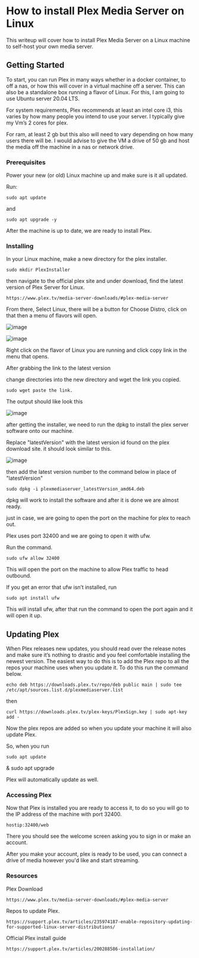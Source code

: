 # How to install Plex Media Server on Linux

This writeup will cover how to install Plex Media Server on a Linux machine to self-host your own media server.

## Getting Started

To start, you can run Plex in many ways whether in a docker container, to off a nas, or how this will cover in a virtual machine off a server. This can also be a standalone box running a flavor of Linux. For this, I am going to use Ubuntu server 20.04 LTS.

For system requirements, Plex recommends at least an intel core i3, this varies by how many people you intend to use your server. I typically give my Vm’s 2 cores for plex.

For ram, at least 2 gb but this also will need to vary depending on how many users there will be.
I would advise to give the VM a drive of 50 gb and host the media off the machine in a nas or network drive.


### Prerequisites

Power your new (or old) Linux machine up and make sure is it all updated.

Run:

    sudo apt update

and

    sudo apt upgrade -y

After the machine is up to date, we are ready to install Plex.

### Installing

In your Linux machine, make a new directory for the plex installer.

    sudo mkdir PlexInstaller

then navigate to the official plex site and under download, find the latest version of Plex Server for Linux.

    https://www.plex.tv/media-server-downloads/#plex-media-server

From there, Select Linux, there will be a button for Choose Distro, click on that then a menu of flavors will open.

![image](https://user-images.githubusercontent.com/63487881/214430325-499dd4a0-6bcd-4e70-b1d1-c7ea1330c7b4.png)

![image](https://user-images.githubusercontent.com/63487881/214430380-6747df8c-798c-4b11-a119-9ce6f3a90caf.png)

Right click on the flavor of Linux you are running and click copy link in the menu that opens.


After grabbing the link to the latest version

change directories into the new directory and wget the link you copied.

    sudo wget paste the link.
 
 The output should like look this
 
 ![image](https://user-images.githubusercontent.com/63487881/214473479-6dfd956f-b654-4662-8af6-f7d548823680.png)

after getting the installer, we need to run the dpkg to install the plex server software onto our machine.

Replace "latestVersion" with the latest version id found on the plex download site. it should look similar to this.

![image](https://user-images.githubusercontent.com/63487881/214602507-e59eb931-f35a-435e-bbeb-11e2e512303b.png)

then add the latest version number to the command below in place of "latestVersion"

    sudo dpkg -i plexmediaserver_latestVersion_amd64.deb

dpkg will work to install the software and after it is done we are almost ready.

just in case, we are going to open the port on the machine for plex to reach out.

Plex uses port 32400 and we are going to open it with ufw.

Run the command.

    sudo ufw allow 32400
   
This will open the port on the machine to allow Plex traffic to head outbound.

If you get an error that ufw isn’t installed, run

    sudo apt install ufw

This will install ufw, after that run the command to open the port again and it will open it up.

## Updating Plex

When Plex releases new updates, you should read over the release notes and make sure it’s nothing to drastic and you feel comfortable installing the newest version. The easiest way to do this is to add the Plex repo to all the repos your machine uses when you update it. To do this run the command below.

    echo deb https://downloads.plex.tv/repo/deb public main | sudo tee /etc/apt/sources.list.d/plexmediaserver.list

then

    curl https://downloads.plex.tv/plex-keys/PlexSign.key | sudo apt-key add -

Now the plex repos are added so when you update your machine it will also update Plex.

So, when you run 

    sudo apt update
&
    sudo apt upgrade
    
Plex will automatically update as well.

### Accessing Plex

Now that Plex is installed you are ready to access it, to do so you will go to the IP address of the machine with port 32400.

    hostip:32400/web
    
 There you should see the welcome screen asking you to sign in or make an account.

After you make your account, plex is ready to be used, you can connect a drive of media however you'd like and start streaming.

### Resources

Plex Download
    
    https://www.plex.tv/media-server-downloads/#plex-media-server
    
Repos to update Plex.

    https://support.plex.tv/articles/235974187-enable-repository-updating-for-supported-linux-server-distributions/

Official Plex install guide

    https://support.plex.tv/articles/200288586-installation/
